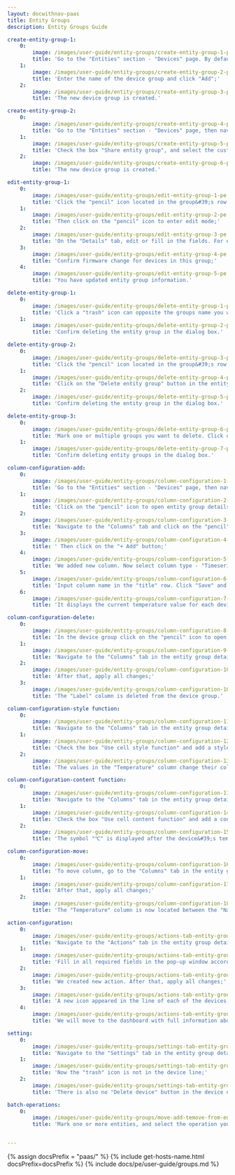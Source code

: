 ```yaml
---
layout: docwithnav-paas
title: Entity Groups
description: Entity Groups Guide

create-entity-group-1:
    0:
        image: /images/user-guide/entity-groups/create-entity-group-1-pe.png
        title: 'Go to the "Entities" section - "Devices" page. By default, you navigate to the device group "All". Navigate to the "Groups" tab and click on the "plus" icon in the upper right corner;'
    1:
        image: /images/user-guide/entity-groups/create-entity-group-2-pe.png
        title: 'Enter the name of the device group and click "Add";'
    2:
        image: /images/user-guide/entity-groups/create-entity-group-3-pe.png
        title: 'The new device group is created.'

create-entity-group-2:
    0:
        image: /images/user-guide/entity-groups/create-entity-group-4-pe.png
        title: 'Go to the "Entities" section - "Devices" page, then navigate to the "Groups" tab and click on the "plus" icon in the upper right corner. Enter the name of entity group and then click on the "Next: Share entity group" button;'
    1:
        image: /images/user-guide/entity-groups/create-entity-group-5-pe.png
        title: 'Check the box "Share entity group", and select the customer we share entity group. Then select the user group and permission for it. Click "Add";'
    2:
        image: /images/user-guide/entity-groups/create-entity-group-6-pe.png
        title: 'The new device group is created.'

edit-entity-group-1:
    0:
        image: /images/user-guide/entity-groups/edit-entity-group-1-pe.png
        title: 'Click the "pencil" icon located in the group&#39;s row to open entity group details;'
    1:
        image: /images/user-guide/entity-groups/edit-entity-group-2-pe.png
        title: 'Then click on the "pencil" icon to enter edit mode;'
    2:
        image: /images/user-guide/entity-groups/edit-entity-group-3-pe.png
        title: 'On the "Details" tab, edit or fill in the fields. For example, change the group name and assign firmware. After that, save all changes;'
    3:
        image: /images/user-guide/entity-groups/edit-entity-group-4-pe.png
        title: 'Confirm firmware change for devices in this group;'
    4:
        image: /images/user-guide/entity-groups/edit-entity-group-5-pe.png
        title: 'You have updated entity group information.'

delete-entity-group-1:
    0:
        image: /images/user-guide/entity-groups/delete-entity-group-1-pe.png
        title: 'Click a "trash" icon can opposite the groups name you want to delete;'
    1:
        image: /images/user-guide/entity-groups/delete-entity-group-2-pe.png
        title: 'Confirm deleting the entity group in the dialog box.'

delete-entity-group-2:
    0:
        image: /images/user-guide/entity-groups/delete-entity-group-3-pe.png
        title: 'Click the "pencil" icon located in the group&#39;s row to open entity group details;'
    1:
        image: /images/user-guide/entity-groups/delete-entity-group-4-pe.png
        title: 'Click on the "Delete entity group" button in the entity group details;'
    2:
        image: /images/user-guide/entity-groups/delete-entity-group-5-pe.png
        title: 'Confirm deleting the entity group in the dialog box.'

delete-entity-group-3:
    0:
        image: /images/user-guide/entity-groups/delete-entity-group-6-pe.png
        title: 'Mark one or multiple groups you want to delete. Click on the trash bin icon in the top right corner;'
    1:
        image: /images/user-guide/entity-groups/delete-entity-group-7-pe.png
        title: 'Confirm deleting entity groups in the dialog box.'

column-configuration-add:
    0:
        image: /images/user-guide/entity-groups/column-configuration-1-pe.png
        title: 'Go to the "Entities" section - "Devices" page, then navigate to the "Groups" tab and click on the "Thermostats" device group to open it;'
    1:
        image: /images/user-guide/entity-groups/column-configuration-2-pe.png
        title: 'Click on the "pencil" icon to open entity group details;'
    2:
        image: /images/user-guide/entity-groups/column-configuration-3-pe.png
        title: 'Navigate to the "Columns" tab and click on the "pencil" icon to enter edit mode;'
    3:
        image: /images/user-guide/entity-groups/column-configuration-4-pe.png
        title: ' Then click on the "+ Add" button;'
    4:
        image: /images/user-guide/entity-groups/column-configuration-5-pe.png
        title: 'We added new column. Now select column type - "Timeseries", specify value - "temperature". Then click "pencil" icon located in the column&#39;s row to open edit column window;'
    5:
        image: /images/user-guide/entity-groups/column-configuration-6-pe.png
        title: 'Input column name in the "title" row. Click "Save" and then apply all changes. We added new column - "Temperature";'
    6:
        image: /images/user-guide/entity-groups/column-configuration-7-pe.png
        title: 'It displays the current temperature value for each device.'

column-configuration-delete:
    0:
        image: /images/user-guide/entity-groups/column-configuration-8-pe.png
        title: 'In the device group click on the "pencil" icon to open entity group details;'
    1:
        image: /images/user-guide/entity-groups/column-configuration-9-pe.png
        title: 'Navigate to the "Columns" tab in the entity group details and enter edit mode. Click the "remove" icon located in the "Label" column row to delete this column;'
    2:
        image: /images/user-guide/entity-groups/column-configuration-10-pe.png
        title: 'After that, apply all changes;'
    3:
        image: /images/user-guide/entity-groups/column-configuration-10-1-pe.png
        title: 'The "Label" column is deleted from the device group.'

column-configuration-style function:
    0:
        image: /images/user-guide/entity-groups/column-configuration-11-pe.png
        title: 'Navigate to the "Columns" tab in the entity group details and enter edit mode. Then click "pencil" icon located in the column&#39;s row to open edit column window;'
    1:
        image: /images/user-guide/entity-groups/column-configuration-12-pe.png
        title: 'Check the box "Use cell style function" and add a style function in the function window. Click "Save" and then apply all changes;'
    2:
        image: /images/user-guide/entity-groups/column-configuration-13-pe.png
        title: 'The values in the "Temperature" column change their color according to the set function.'

column-configuration-content function:
    0:
        image: /images/user-guide/entity-groups/column-configuration-11-pe.png
        title: 'Navigate to the "Columns" tab in the entity group details and enter edit mode. Then click on the "pencil" icon located in the column&#39;s row to open edit column window;'
    1:
        image: /images/user-guide/entity-groups/column-configuration-14-pe.png
        title: 'Check the box "Use cell content function" and add a content function in the function window. Click "Save" and then apply all changes;'
    2:
        image: /images/user-guide/entity-groups/column-configuration-15-pe.png
        title: 'The symbol "℃" is displayed after the device&#39;s temperature value.'

column-configuration-move:
    0:
        image: /images/user-guide/entity-groups/column-configuration-16-pe.png
        title: 'To move column, go to the "Columns" tab in the entity group details and enter edit mode. Press and hold the left mouse button on the "Drag" icon of the "Temperature" column and place it between the "Name" and "Device profile" columns;'
    1:
        image: /images/user-guide/entity-groups/column-configuration-17-pe.png
        title: 'After that, apply all changes;'
    2:
        image: /images/user-guide/entity-groups/column-configuration-18-pe.png
        title: 'The "Temperature" column is now located between the "Name" and "Device profile" columns.'

action-configuration:
    0:
        image: /images/user-guide/entity-groups/actions-tab-entity-group-1-pe.png
        title: 'Navigate to the "Actions" tab in the entity group details and enter edit mode. Then click on the "plus" icon to add new action;'
    1:
        image: /images/user-guide/entity-groups/actions-tab-entity-group-2-pe.png
        title: 'Fill in all required fields in the pop-up window according to your task. Click "Add";'
    2:
        image: /images/user-guide/entity-groups/actions-tab-entity-group-3-pe.png
        title: 'We created new action. After that, apply all changes;'
    3:
        image: /images/user-guide/entity-groups/actions-tab-entity-group-4-pe.png
        title: 'A new icon appeared in the line of each of the devices, which is responsible for the created action. Click it;'
    4:
        image: /images/user-guide/entity-groups/actions-tab-entity-group-5-pe.png
        title: 'We will move to the dashboard with full information about thermometers.'

setting:
    0:
        image: /images/user-guide/entity-groups/settings-tab-entity-group-1-pe.png
        title: 'Navigate to the "Settings" tab in the entity group details and enter edit mode. Check/uncheck with selected parameters. For example, uncheck "Enable entities delete". Then apply all changes;'
    1:
        image: /images/user-guide/entity-groups/settings-tab-entity-group-2-pe.png
        title: 'Now the "trash" icon is not in the device line;'
    2:
        image: /images/user-guide/entity-groups/settings-tab-entity-group-3-pe.png
        title: 'There is also no "Delete device" button in the device details.'

batch-operations:
    0:
        image: /images/user-guide/entity-groups/move-add-temove-from-entity-group.png
        title: 'Mark one or more entities, and select the operation you want to perform on the entity in the menu at the top of the window.'


---
```


{% assign docsPrefix = "paas/" %}
{% include get-hosts-name.html docsPrefix=docsPrefix %}
{% include docs/pe/user-guide/groups.md %}
